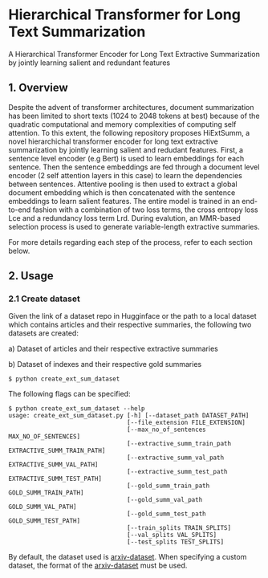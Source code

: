 # Hierarchical Transformer for Long Text Summarization
A Hierarchical Transformer Encoder for Long Text Extractive Summarization by jointly learning salient and redundant features

## 1. Overview
Despite the advent of transformer architectures, document summarization has been limited to short texts (1024 to 2048 tokens at best) because of the quadratic computational and memory complexities of computing self attention. To this extent, the following repository proposes HiExtSumm, a novel hierarchichal transformer encoder for long text extractive summarization by jointly learning salient and redudant features. First, a sentence level encoder (e.g Bert) is used to learn embeddings for each sentence. Then the sentence embeddings are fed through a document level encoder (2 self attention layers in this case) to learn the dependencies between sentences. Attentive pooling is then used to extract a global document embedding which is then concatenated with the sentence embeddings to learn salient features. The entire model is trained in an end-to-end fashion with a combination of two loss terms, the cross entropy loss Lce and a redundancy loss term Lrd. During evalution, an MMR-based selection process is used to generate variable-length extractive summaries.

For more details regarding each step of the process, refer to each section below.

## 2. Usage
### 2.1 Create dataset
Given the link of a dataset repo in Hugginface or the path to a local dataset which contains articles and their respective summaries, the following two datasets are created:

a) Dataset of articles and their respective extractive summaries

b) Dataset of indexes and their respective gold summaries

```
$ python create_ext_sum_dataset
```

The following flags can be specified:

```
$ python create_ext_sum_dataset --help
usage: create_ext_sum_dataset.py [-h] [--dataset_path DATASET_PATH]
                                 [--file_extension FILE_EXTENSION]
                                 [--max_no_of_sentences MAX_NO_OF_SENTENCES]
                                 [--extractive_summ_train_path EXTRACTIVE_SUMM_TRAIN_PATH]
                                 [--extractive_summ_val_path EXTRACTIVE_SUMM_VAL_PATH]
                                 [--extractive_summ_test_path EXTRACTIVE_SUMM_TEST_PATH]
                                 [--gold_summ_train_path GOLD_SUMM_TRAIN_PATH]
                                 [--gold_summ_val_path GOLD_SUMM_VAL_PATH]
                                 [--gold_summ_test_path GOLD_SUMM_TEST_PATH]
                                 [--train_splits TRAIN_SPLITS]
                                 [--val_splits VAL_SPLITS]
                                 [--test_splits TEST_SPLITS]                                 
```
By default, the dataset used is [arxiv-dataset](https://huggingface.co/datasets/ccdv/arxiv-summarization). When specifying a custom dataset, the format of the [arxiv-dataset](https://huggingface.co/datasets/ccdv/arxiv-summarization) must be used. 


